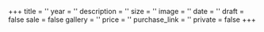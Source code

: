 +++
title = ''
year = ''
description = ''
size =  ''
image = ''
date = ''
draft = false
sale = false
gallery = ''
price = ''
purchase_link = ''
private = false
+++